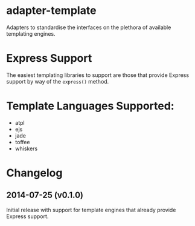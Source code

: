 adapter-template
================

Adapters to standardise the interfaces on the plethora of available templating engines.

# Express Support

The easiest templating libraries to support are those that provide Express support by way of the `express()` method.

# Template Languages Supported:

* atpl
* ejs
* jade
* toffee
* whiskers

# Changelog

## 2014-07-25 (v0.1.0)
Initial release with support for template engines that already provide Express support.
